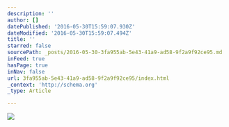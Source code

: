 ```yaml
---
description: ''
author: []
datePublished: '2016-05-30T15:59:07.930Z'
dateModified: '2016-05-30T15:59:07.494Z'
title: ''
starred: false
sourcePath: _posts/2016-05-30-3fa955ab-5e43-41a9-ad58-9f2a9f92ce95.md
inFeed: true
hasPage: true
inNav: false
url: 3fa955ab-5e43-41a9-ad58-9f2a9f92ce95/index.html
_context: 'http://schema.org'
_type: Article

---
```

![](https://the-grid-user-content.s3-us-west-2.amazonaws.com/3b08a22b-d25c-45fc-bd40-4307855e7794.jpg)